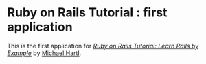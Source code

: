 # Ruby on Rails Tutorial : first application

This is the first application for [*Ruby on Rails Tutorial: Learn Rails by Example*](http://railstutorial.org/) by [Michael Hartl](http://michealhartl.com/).
